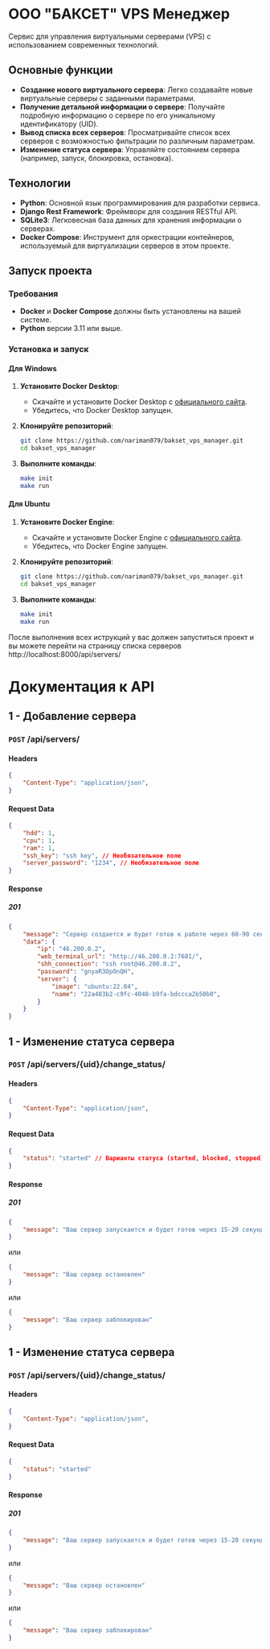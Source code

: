 # ООО "БАКСЕТ" VPS Менеджер

Сервис для управления виртуальными серверами (VPS) с использованием современных технологий.

## Основные функции
- **Создание нового виртуального сервера**: Легко создавайте новые виртуальные серверы с заданными параметрами.
- **Получение детальной информации о сервере**: Получайте подробную информацию о сервере по его уникальному идентификатору (UID).
- **Вывод списка всех серверов**: Просматривайте список всех серверов с возможностью фильтрации по различным параметрам.
- **Изменение статуса сервера**: Управляйте состоянием сервера (например, запуск, блокировка, остановка).

## Технологии
- **Python**: Основной язык программирования для разработки сервиса.
- **Django Rest Framework**: Фреймворк для создания RESTful API.
- **SQLite3**: Легковесная база данных для хранения информации о серверах.
- **Docker Compose**: Инструмент для оркестрации контейнеров, используемый для виртуализации серверов в этом проекте.

## Запуск проекта

### Требования
- **Docker** и **Docker Compose** должны быть установлены на вашей системе.
- **Python** версии 3.11 или выше.

### Установка и запуск

#### Для Windows

1. **Установите Docker Desktop**:
   - Скачайте и установите Docker Desktop с [официального сайта](https://www.docker.com/products/docker-desktop).
   - Убедитесь, что Docker Desktop запущен.

2. **Клонируйте репозиторий**:
   ```bash
   git clone https://github.com/nariman079/bakset_vps_manager.git
   cd bakset_vps_manager
   ```
3. **Выполните команды**:
   ```bash
   make init
   make run
    ```

#### Для Ubuntu
1. **Установите Docker Engine**:
   - Скачайте и установите Docker Engine с [официального сайта](https://docs.docker.com/engine/install/).
   - Убедитесь, что Docker Engine запущен.

2. **Клонируйте репозиторий**:
   ```bash
   git clone https://github.com/nariman079/bakset_vps_manager.git
   cd bakset_vps_manager
   ```
3. **Выполните команды**:
   ```bash
   make init
   make run
    ```

После выполнения всех  иструкций у вас должен запуститься проект и вы можете перейти на страницу списка серверов http://localhost:8000/api/servers/

# Документация к API

## 1 - Добавление сервера
### `POST` /api/servers/
#### Headers
```json
{
    "Content-Type": "application/json",
}
```
#### Request Data
```json
{
    "hdd": 1,
    "cpu": 1,
    "ram": 1,
    "ssh_key": "ssh key", // Необязательное поле
    "server_password": "1234", // Необязательное поле
}
```
#### Response
##### 201
```json
{
    "message": "Сервер создается и будет готов к работе через 60-90 секунд",
    "data": {
        "ip": "46.200.0.2",
        "web_terminal_url": "http://46.200.0.2:7681/",
        "shh_connection": "ssh root@46.200.0.2",
        "password": "gnyaR3OpOnQH",
        "server": {
            "image": "ubuntu:22.04",
            "name": "22a483b2-c9fc-4040-b9fa-bdccca2b50b0",
        }
    }
}
```
## 1 - Изменение статуса сервера
### `POST` /api/servers/{uid}/change_status/
#### Headers
```json
{
    "Content-Type": "application/json",
}
```
#### Request Data
```json
{
    "status": "started" // Варианты статуса (started, blocked, stopped)
}
```
#### Response
##### 201
```json
{
    "message": "Ваш сервер запускается и будет готов через 15-20 секунд"
}
```
или
```json
{
    "message": "Ваш сервер остановлен"
}
```
или
```json
{
    "message": "Ваш сервер заблокирован"
}
```
## 1 - Изменение статуса сервера
### `POST` /api/servers/{uid}/change_status/
#### Headers
```json
{
    "Content-Type": "application/json",
}
```
#### Request Data
```json
{
    "status": "started"
}
```
#### Response
##### 201
```json
{
    "message": "Ваш сервер запускается и будет готов через 15-20 секунд"
}
```
или
```json
{
    "message": "Ваш сервер остановлен"
}
```
или
```json
{
    "message": "Ваш сервер заблокирован"
}
```